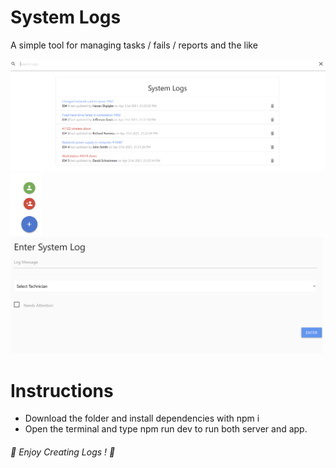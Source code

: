 # System Logs
A simple tool for managing tasks / fails / reports and the like

<img src="images/1.png" width=1000>
<img src="images/2.png" width=50>
<img src="images/3.png" width=500>

# Instructions
- Download the folder and install dependencies with npm i
- Open the terminal and type npm run dev to run both server and app.

 ###### 📃 Enjoy Creating Logs ! 📃 ######

